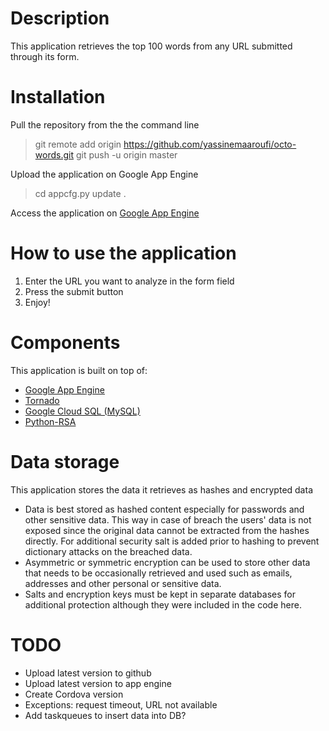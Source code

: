 
# Description
This application retrieves the top 100 words from any URL submitted through its form.

# Installation
Pull the repository from the the command line
> git remote add origin https://github.com/yassinemaaroufi/octo-words.git
> git push -u origin master

Upload the application on Google App Engine
> cd <project-folder>
> appcfg.py update .

Access the application on [Google App Engine](http://octo-words.appspot.com)

# How to use the application
1. Enter the URL you want to analyze in the form field
2. Press the submit button
3. Enjoy!

# Components
This application is built on top of:
+ [Google App Engine](https://cloud.google.com/appengine/)
+ [Tornado](http://www.tornadoweb.org/)
+ [Google Cloud SQL (MySQL)](https://cloud.google.com/sql/)
+ [Python-RSA](http://stuvel.eu/rsa)

# Data storage
This application stores the data it retrieves as hashes and encrypted data
+ Data is best stored as hashed content especially for passwords and other sensitive data. This way in case of breach the users' data is not exposed since the original data cannot be extracted from the hashes directly. For additional security salt is added prior to hashing to prevent dictionary attacks on the breached data.
+ Asymmetric or symmetric encryption can be used to store other data that needs to be occasionally retrieved and used such as emails, addresses and other personal or sensitive data.
+ Salts and encryption keys must be kept in separate databases for additional protection although they were included in the code here.

# TODO
+ Upload latest version to github
+ Upload latest version to app engine
+ Create Cordova version
+ Exceptions: request timeout, URL not available
+ Add taskqueues to insert data into DB?
